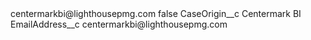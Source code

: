 <?xml version="1.0" encoding="UTF-8"?>
<CustomMetadata xmlns="http://soap.sforce.com/2006/04/metadata" xmlns:xsi="http://www.w3.org/2001/XMLSchema-instance" xmlns:xsd="http://www.w3.org/2001/XMLSchema">
    <label>centermarkbi@lighthousepmg.com</label>
    <protected>false</protected>
    <values>
        <field>CaseOrigin__c</field>
        <value xsi:type="xsd:string">Centermark BI</value>
    </values>
    <values>
        <field>EmailAddress__c</field>
        <value xsi:type="xsd:string">centermarkbi@lighthousepmg.com</value>
    </values>
</CustomMetadata>
